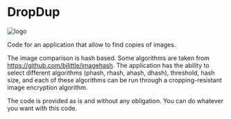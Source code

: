 # DropDup
![logo](https://github.com/GvozdevLeonid/DropDup/assets/87101242/80b27c29-539f-4243-bdab-a1f3f7cd94f2)

Code for an application that allow to find copies of images.

The image comparison is hash based. Some algorithms are taken from https://github.com/bjlittle/imagehash.
The application has the ability to select different algorithms (phash, rhash, ahash, dhash), threshold, hash size, and each of these algorithms can be run through a cropping-resistant image encryption algorithm.


The code is provided as is and without any obligation. You can do whatever you want with this code.
